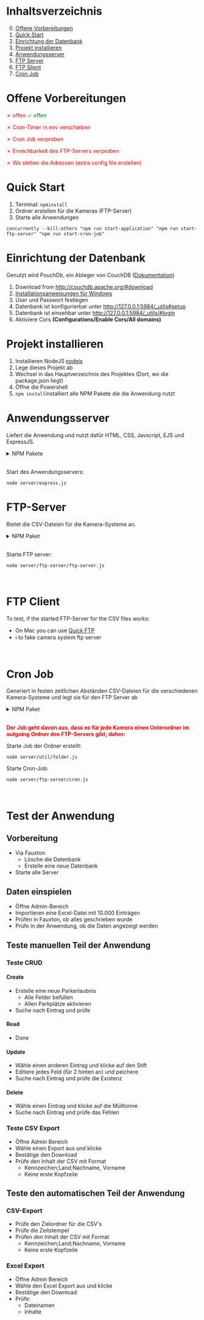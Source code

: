 # Inhaltsverzeichnis

0. [Offene Vorbereitungen](#Offene-Vorbereitungen)
0. [Quick Start](#Quick-Start)
1. [Einrichtung der Datenbank](#Einrichtung-der-Datenbank)
2. [Projekt installieren](#Projekt-Installieren)
3. [Anwendungsserver](#Anwendungsserver)
4. [FTP Server](#FTP-Server)
5. [FTP Slient](#FTP-Client)
6. [Cron Job](#Cron-Job)

# Offene Vorbereitungen

<span style="color:red">&cross; offen</span>
<span style="color:green">&check; offen</span>

<span style="color:red">&cross; Cron-Timer in env verschieben</span>

<span style="color:red">&cross; Cron Job verproben</span>

<span style="color:red">&cross; Erreichbarkeit des FTP-Servers verproben</span>

<span style="color:red">&cross; Wo stehen die Adressen (extra config file erstellen)</span>

# Quick Start

1. Terminal: ```npminstall```
2. Ordner erstellen für die Kameras (FTP-Server)
3. Starte alle Anwendungen

```
concurrently --kill-others "npm run start-application" "npm run start-ftp-server" "npm run start-cron-job"
```

# Einrichtung der Datenbank
Genutzt wird PouchDb, ein Ableger von CouchDB ([Dokumentation](https://docs.couchdb.org/en/stable/))

1. Download from http://couchdb.apache.org/#download
2. [Installationsanweisungen für Windows](https://docs.couchdb.org/en/stable/install/windows.html)
3. User und Passwort festlegen
4. Datenbank ist konfigurierbar unter http://127.0.0.1:5984/_utils#setup
5. Datenbank ist einsehbar unter http://127.0.0.1:5984/_utils/#login
6. Aktiviere Cors **(Configurations/Enable Cors/All domains)**

# Projekt installieren
1. Installieren NodeJS [nodejs](https://nodejs.org/en/)
2. Lege dieses Projekt ab
3. Wechsel in das Hauptverzeichnis des Projektes (Dort, wo die package.json liegt)
4. Öffne die Powershell
5. ```npm install```installiert alle NPM Pakete die die Anwendung nutzt

# Anwendungsserver
Liefert die Anwendung und nutzt dafür HTML, CSS, Javscript, EJS und ExpressJS.
<details>
  <summary>NPM Pakete</summary>

- **express** (Client-Server Kommunikation)
- **express-fileupload** (Upload vom Client zum Server)
- **ejs** (Auslieferung von html mit eingebettetem Javascript)
- **dotenv** (Setzen und Nutzung von Umgebungsvariablen)
- **dotenv-expand** (Umgebungsvariablen zusammensetzen)
- **date-fns** (Datumsformatierungen und Berechnungen)
- **pouchdb**(Verbindung mit der Datenbank aufbauen)**
- **pouchdb-find**(Mittels **find** gezielt in der DB suchen)**
- **xlsx**(für dem Import und Export von Esxcel-Dateien)**
</details>

<br>

Start des Anwendungsservers:
```
node server/express.js
```
# FTP-Server
Bietet die CSV-Dateien für die Kamera-Systeme an.

<details>
  <summary>NPM Paket</summary>

- **ftp-srv** (Ein FTP Server)

</details>

<br>

Starte FTP server:
``` node
node server/ftp-server/ftp-server.js
```

<br>

# FTP Client
To test, if the started FTP-Server for the CSV files works:
- On Mac you can use [Quick FTP](https://apps.apple.com/de/app/quickftp-server/id1451646819?mt=12)
- ℹ️ to fake camera system ftp server

<br>

# Cron Job
Generiert in festen zeitlichen Abständen CSV-Dateien für die verschiedenen Kamera-Systeme und legt sie für den FTP Server ab

<details>
  <summary>NPM Paket</summary>

- **cron** (Starte zeitlich getriggerten Job)

</details>

<br>

<span style="color:red">**Der Job geht davon aus, dass es für jede Kamera einen Unterordner im outgoing Ordner des FTP-Servers gibt; daher:**</span>

Starte Job der Ordner erstellt:
```
node server/util/folder.js
```

Starte Cron-Job:
```
node server/ftp-server/cron.js
```

<br>

# Test der Anwendung

## Vorbereitung

- Via Fauxton
    - Lösche die Datenbank
    - Erstelle eine neue Datenbank
- Starte alle Server

## Daten einspielen

- Öffne Admin-Bereich
- Importieren eine Excel-Datei mit 10.000 Einträgen
- Prüfen in Fauxton, ob alles geschrieben wurde
- Prüfe in der Anwendung, ob die Daten angezeigt werden
## Teste manuellen Teil der Anwendung
### Teste CRUD
#### Create
- Erstelle eine neue Parkerlaubnis
    - Alle Felder befüllen
    - Allen Parkplätze aktivieren
- Suche nach Eintrag und prüfe
#### Read
- Done
#### Update
- Wähle einen anderen Eintrag und klicke auf den Stift
- Editiere jedes Feld (für 2 hinten an) und peichere
- Suche nach Eintrag und prüfe die Existenz
#### Delete
- Wähle einen Eintrag und klicke auf die Mülltonne
- Suche nach Eintrag und prüfe das Fehlen
### Teste CSV Export
- Öffne Admin Bereich
- Wähle einen Export aus und klicke
- Bestätige den Download
- Prüfe den Inhalt der CSV mit Format
    - Kennzeichen;Land;Nachname, Vorname
    - Keine erste Kopfzeile
## Teste den automatischen Teil der Anwendung
### CSV-Export
- Prüfe den Zielordner für die CSV's
- Prüfe die Zeitstempel
- Prüfen den Inhalt der CSV mit Format
    - Kennzeichen;Land;Nachname, Vorname
    - Keine erste Kopfzeile
### Excel Export
- Öffne Admin Bereich
- Wähle den Excel Export aus und klicke
- Bestätige den Download
- Prüfe:
    - Dateinamen
    - Inhalte

<br>